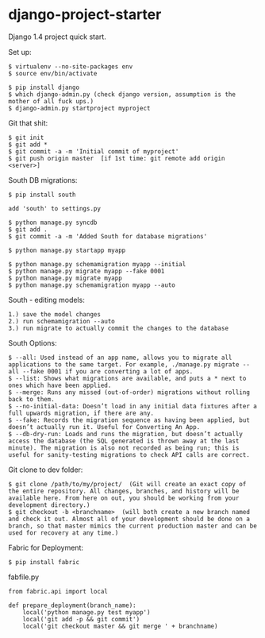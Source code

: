 django-project-starter
======================

Django 1.4 project quick start. 

Set up:

    $ virtualenv --no-site-packages env
    $ source env/bin/activate

    $ pip install django
    $ which django-admin.py (check django version, assumption is the mother of all fuck ups.)
    $ django-admin.py startproject myproject

Git that shit:

    $ git init
    $ git add *
    $ git commit -a -m 'Initial commit of myproject'
    $ git push origin master  [if 1st time: git remote add origin <server>]

South DB migrations:

    $ pip install south

    add 'south' to settings.py

    $ python manage.py syncdb
    $ git add .
    $ git commit -a -m 'Added South for database migrations'

    $ python manage.py startapp myapp

    $ python manage.py schemamigration myapp --initial
    $ python manage.py migrate myapp --fake 0001
    $ python manage.py migrate myapp
    $ python manage.py schemamigration myapp --auto
 
South - editing models:
   
    1.) save the model changes
    2.) run schemamigration --auto
    3.) run migrate to actually commit the changes to the database
    
South Options:

    $ --all: Used instead of an app name, allows you to migrate all applications to the same target. For example, ./manage.py migrate --all --fake 0001 if you are converting a lot of apps.
    $ --list: Shows what migrations are available, and puts a * next to ones which have been applied.
    $ --merge: Runs any missed (out-of-order) migrations without rolling back to them.
    $ --no-initial-data: Doesn’t load in any initial data fixtures after a full upwards migration, if there are any.
    $ --fake: Records the migration sequence as having been applied, but doesn’t actually run it. Useful for Converting An App.
    $ --db-dry-run: Loads and runs the migration, but doesn’t actually access the database (the SQL generated is thrown away at the last minute). The migration is also not recorded as being run; this is useful for sanity-testing migrations to check API calls are correct.


Git clone to dev folder:

    $ git clone /path/to/my/project/  (Git will create an exact copy of the entire repository. All changes, branches, and history will be available here. From here on out, you should be working from your development directory.)
    $ git checkout -b <branchname>  (will both create a new branch named and check it out. Almost all of your development should be done on a branch, so that master mimics the current production master and can be used for recovery at any time.)

Fabric for Deployment:
    
    $ pip install fabric
    
fabfile.py

    from fabric.api import local
    
    def prepare_deployment(branch_name):
        local('python manage.py test myapp')
        local('git add -p && git commit')
        local('git checkout master && git merge ' + branchname)
    
